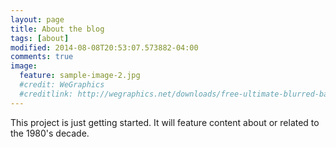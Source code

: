 ```yaml
---
layout: page
title: About the blog
tags: [about]
modified: 2014-08-08T20:53:07.573882-04:00
comments: true
image:
  feature: sample-image-2.jpg
  #credit: WeGraphics
  #creditlink: http://wegraphics.net/downloads/free-ultimate-blurred-background-pack/
---
```


This project is just getting started. It will feature content about or related to the 1980's decade.


